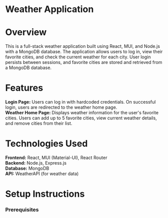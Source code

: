  <h1> Weather Application </h1>
 <h1>Overview  </h1>
 This is a full-stack weather application built using React, MUI, and Node.js with a MongoDB database. The application allows users to log in, view their favorite cities, and check the current weather for each city. User login persists between sessions, and favorite cities are stored and retrieved from a MongoDB database.

 <h1>Features </h1>
 <b>Login Page:</b> Users can log in with hardcoded credentials. On successful login, users are redirected to the weather home page.<br/>
 <b> Weather Home Page: </b> Displays weather information for the user's favorite cities. Users can add up to 5 favorite cities, view current weather details, and remove cities from their list.<br/>
 <h1> Technologies Used</h1>
<b>Frontend:</b> React, MUI (Material-UI), React Router<br/>
<b>Backend:</b> Node.js, Express.js<br/>
<b>Database:</b> MongoDB<br/>
<b>API:</b> WeatherAPI (for weather data)<br/>
<h1>Setup Instructions</h1> 
<h3>Prerequisites<h3/>
